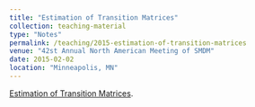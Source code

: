```yaml
---
title: "Estimation of Transition Matrices"
collection: teaching-material
type: "Notes"
permalink: /teaching/2015-estimation-of-transition-matrices
venue: "42st Annual North American Meeting of SMDM"
date: 2015-02-02
location: "Minneapolis, MN"
---
```

[Estimation of Transition Matrices](https://github.com/feralaes/feralaes.github.io/blob/master/_teaching-material/TransitionMatricesEstimation.pdf).
